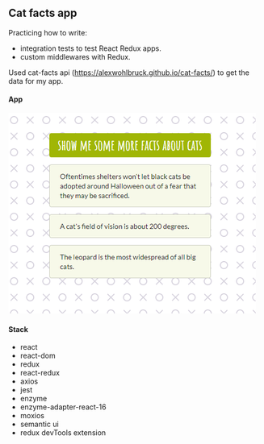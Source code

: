 ## Cat facts app

Practicing how to write:

-   integration tests to test React Redux apps.  
-   custom middlewares with Redux.  

Used cat-facts api (<https://alexwohlbruck.github.io/cat-facts/>) to get the data for my app.

#### App

![app](public/cat-facts-app/img/app.png)

#### Stack

-   react
-   react-dom
-   redux
-   react-redux
-   axios
-   jest
-   enzyme
-   enzyme-adapter-react-16
-   moxios
-   semantic ui
-   redux devTools extension
